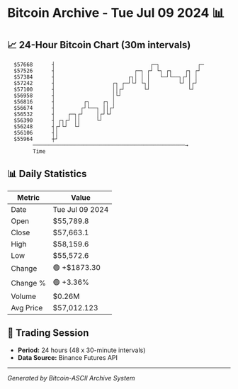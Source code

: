 # Bitcoin Archive - Tue Jul 09 2024 📊

## 📈 24-Hour Bitcoin Chart (30m intervals)

```
  $57668      ┤                              ┌─┐            ┌─ 
  $57526      ┤                         ┌─┐ ┌┘ └┐ ┌┐    ┌┐ ┌┘  
  $57384      ┤                       ┌┐│ │ │   └─┘└──┐┌┘│ │   
  $57242      ┤                  ┌┐ ┌─┘└┘ └┐│         └┘ │┌┘   
  $57100      ┤                  ││┌┘      └┘            └┘    
  $56958      ┤                  │└┘                           
  $56816      ┤         ┌┐    ┌┐ │                             
  $56674      ┤        ┌┘└──┐ ││┌┘                             
  $56532      ┤    ┌─┐┌┘    │┌┘└┘                              
  $56390      ┤ ┌┐┌┘ ││     └┘                                 
  $56248      ┤┌┘└┘  └┘                                        
  $56106      ┤│                                               
  $55964      ┼┘                                               
        ────────────────────────────────────────────────→
        Time
```

## 📊 Daily Statistics

| Metric | Value |
|--------|-------|
| Date | Tue Jul 09 2024 |
| Open | $55,789.8 |
| Close | $57,663.1 |
| High | $58,159.6 |
| Low | $55,572.6 |
| Change | 🟢 +$1873.30 |
| Change % | 🟢 +3.36% |
| Volume | $0.26M |
| Avg Price | $57,012.123 |

## 📅 Trading Session

- **Period:** 24 hours (48 x 30-minute intervals)
- **Data Source:** Binance Futures API

---
*Generated by Bitcoin-ASCII Archive System*
